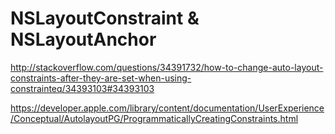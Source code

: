 # NSLayoutConstraint & NSLayoutAnchor

http://stackoverflow.com/questions/34391732/how-to-change-auto-layout-constraints-after-they-are-set-when-using-constrainteq/34393103#34393103

https://developer.apple.com/library/content/documentation/UserExperience/Conceptual/AutolayoutPG/ProgrammaticallyCreatingConstraints.html
